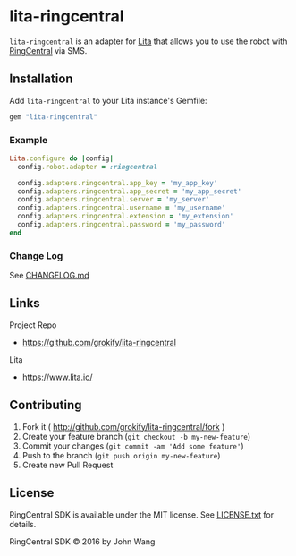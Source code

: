 # lita-ringcentral

`lita-ringcentral` is an adapter for [Lita](https://www.lita.io/) that allows you to use the robot with [RingCentral](https://developers.ringcentral.com/) via SMS.

## Installation

Add `lita-ringcentral` to your Lita instance's Gemfile:

``` ruby
gem "lita-ringcentral"
```

### Example

``` ruby
Lita.configure do |config|
  config.robot.adapter = :ringcentral

  config.adapters.ringcentral.app_key = 'my_app_key'
  config.adapters.ringcentral.app_secret = 'my_app_secret'
  config.adapters.ringcentral.server = 'my_server'
  config.adapters.ringcentral.username = 'my_username'
  config.adapters.ringcentral.extension = 'my_extension'
  config.adapters.ringcentral.password = 'my_password'
end
```

### Change Log

See [CHANGELOG.md](CHANGELOG.md)

## Links

Project Repo

* https://github.com/grokify/lita-ringcentral

Lita

* https://www.lita.io/

## Contributing

1. Fork it ( http://github.com/grokify/lita-ringcentral/fork )
2. Create your feature branch (`git checkout -b my-new-feature`)
3. Commit your changes (`git commit -am 'Add some feature'`)
4. Push to the branch (`git push origin my-new-feature`)
5. Create new Pull Request

## License

RingCentral SDK is available under the MIT license. See [LICENSE.txt](LICENSE.txt) for details.

RingCentral SDK &copy; 2016 by John Wang
